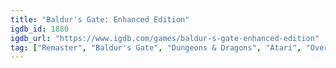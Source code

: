 ```yaml
---
title: "Baldur's Gate: Enhanced Edition"
igdb_id: 1880
igdb_url: "https://www.igdb.com/games/baldur-s-gate-enhanced-edition"
tag: ["Remaster", "Baldur's Gate", "Dungeons & Dragons", "Atari", "Overhaul Games", "Beamdog", "Role-playing (RPG)", "Strategy", "Adventure", "Single player", "Multiplayer", "Co-operative", "Bird view / Isometric", "Fantasy"]
---
```

